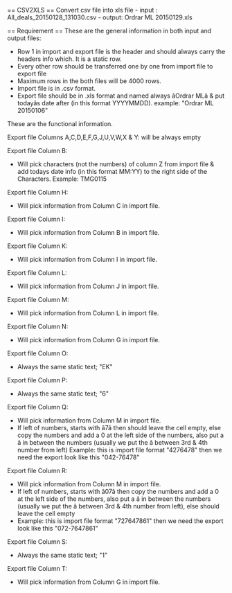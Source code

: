 == CSV2XLS == 
Convert csv file into xls file
    - input : All_deals_20150128_131030.csv
    - output: Ordrar ML 20150129.xls
    
== Requirement == 
These are the general information in both input and output files:

- Row 1 in import and export file is the header and should always carry the headers info which. It is a static row.
- Every other row should be transferred one by one from import file to export file
- Maximum rows in the both files will be 4000 rows. 
- Import file is in .csv format.
- Export file should be in .xls format and named always âOrdrar MLâ & put todayâs date after (in this format YYYYMMDD). example: "Ordrar ML 20150106"

These are the functional information.

Export file Columns A,C,D,E,F,G,J,U,V,W,X & Y: will be always empty

Export file Column B: 
- Will pick characters (not the numbers) of column Z from import file & add todays date info (in this format MM:YY) to the right side of the Characters. Example: TMG0115 

Export file Column H: 
- Will pick information from Column C in import file.

Export file Column I: 
- Will pick information from Column B in import file.

Export file Column K: 
- Will pick information from Column I in import file.

Export file Column L: 
- Will pick information from Column J in import file.

Export file Column M: 
- Will pick information from Column L in import file.

Export file Column N: 
- Will pick information from Column G in import file.

Export file Column O: 
- Always the same static text; "EK"

Export file Column P: 
- Always the same static text; "6"

Export file Column Q: 
- Will pick information from Column M in import file.
- If left of numbers, starts with â7â then should leave the cell empty, else copy the numbers and add a 0 at the left side of the numbers, also put a â in between the numbers (usually we put the â between 3rd & 4th number from left)
Example: this is import file format "4276478" then we need the export look like this "042-76478"

Export file Column R: 
- Will pick information from Column M in import file.
- If left of numbers, starts with â07â then copy the numbers and add a 0 at the left side of the numbers, also put a â in between the numbers (usually we put the â between 3rd & 4th number from left), else should leave the cell empty
- Example: this is import file format "727647861" then we need the export look like this "072-7647861"

Export file Column S: 
- Always the same static text; "1"

Export file Column T: 
- Will pick information from Column G in import file.
